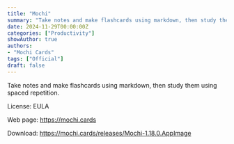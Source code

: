 ```yaml
---
title: "Mochi"
summary: "Take notes and make flashcards using markdown, then study them using spaced repetition."
date: 2024-11-29T00:00:00Z
categories: ["Productivity"]
showAuthor: true
authors:
- "Mochi Cards"
tags: ["Official"]
draft: false
---
```


Take notes and make flashcards using markdown, then study them using spaced repetition.

License: EULA

Web page: <https://mochi.cards>  

Download: <https://mochi.cards/releases/Mochi-1.18.0.AppImage>
